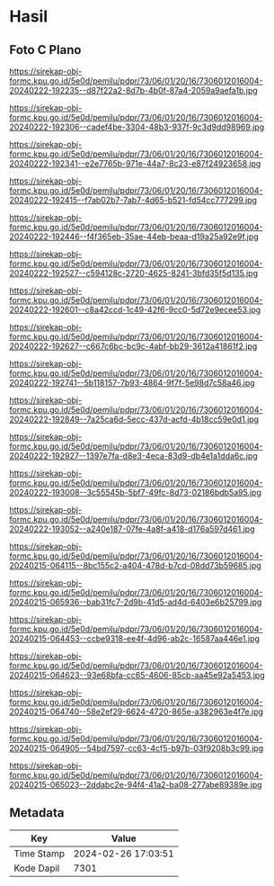 # Hasil

## Foto C Plano

https://sirekap-obj-formc.kpu.go.id/5e0d/pemilu/pdpr/73/06/01/20/16/7306012016004-20240222-192235--d87f22a2-8d7b-4b0f-87a4-2059a9aefa1b.jpg

https://sirekap-obj-formc.kpu.go.id/5e0d/pemilu/pdpr/73/06/01/20/16/7306012016004-20240222-192306--cadef4be-3304-48b3-937f-9c3d9dd98969.jpg

https://sirekap-obj-formc.kpu.go.id/5e0d/pemilu/pdpr/73/06/01/20/16/7306012016004-20240222-192341--e2e7765b-971e-44a7-8c23-e87f24923658.jpg

https://sirekap-obj-formc.kpu.go.id/5e0d/pemilu/pdpr/73/06/01/20/16/7306012016004-20240222-192415--f7ab02b7-7ab7-4d65-b521-fd54cc777299.jpg

https://sirekap-obj-formc.kpu.go.id/5e0d/pemilu/pdpr/73/06/01/20/16/7306012016004-20240222-192446--f4f365eb-35ae-44eb-beaa-d19a25a92e9f.jpg

https://sirekap-obj-formc.kpu.go.id/5e0d/pemilu/pdpr/73/06/01/20/16/7306012016004-20240222-192527--c594128c-2720-4625-8241-3bfd35f5d135.jpg

https://sirekap-obj-formc.kpu.go.id/5e0d/pemilu/pdpr/73/06/01/20/16/7306012016004-20240222-192601--c8a42ccd-1c49-42f6-9cc0-5d72e9ecee53.jpg

https://sirekap-obj-formc.kpu.go.id/5e0d/pemilu/pdpr/73/06/01/20/16/7306012016004-20240222-192627--c667c6bc-bc9c-4abf-bb29-3612a41861f2.jpg

https://sirekap-obj-formc.kpu.go.id/5e0d/pemilu/pdpr/73/06/01/20/16/7306012016004-20240222-192741--5b118157-7b93-4864-9f7f-5e98d7c58a46.jpg

https://sirekap-obj-formc.kpu.go.id/5e0d/pemilu/pdpr/73/06/01/20/16/7306012016004-20240222-192849--7a25ca6d-5ecc-437d-acfd-4b18cc59e0d1.jpg

https://sirekap-obj-formc.kpu.go.id/5e0d/pemilu/pdpr/73/06/01/20/16/7306012016004-20240222-192927--1397e7fa-d8e3-4eca-83d9-db4e1a1dda6c.jpg

https://sirekap-obj-formc.kpu.go.id/5e0d/pemilu/pdpr/73/06/01/20/16/7306012016004-20240222-193008--3c55545b-5bf7-49fc-8d73-02186bdb5a95.jpg

https://sirekap-obj-formc.kpu.go.id/5e0d/pemilu/pdpr/73/06/01/20/16/7306012016004-20240222-193052--a240e187-07fe-4a8f-a418-d176a597d461.jpg

https://sirekap-obj-formc.kpu.go.id/5e0d/pemilu/pdpr/73/06/01/20/16/7306012016004-20240215-064115--8bc155c2-a404-478d-b7cd-08dd73b59685.jpg

https://sirekap-obj-formc.kpu.go.id/5e0d/pemilu/pdpr/73/06/01/20/16/7306012016004-20240215-065936--bab31fc7-2d9b-41d5-ad4d-6403e6b25799.jpg

https://sirekap-obj-formc.kpu.go.id/5e0d/pemilu/pdpr/73/06/01/20/16/7306012016004-20240215-064453--ccbe9318-ee4f-4d96-ab2c-16587aa446e1.jpg

https://sirekap-obj-formc.kpu.go.id/5e0d/pemilu/pdpr/73/06/01/20/16/7306012016004-20240215-064623--93e68bfa-cc65-4606-85cb-aa45e92a5453.jpg

https://sirekap-obj-formc.kpu.go.id/5e0d/pemilu/pdpr/73/06/01/20/16/7306012016004-20240215-064740--58e2ef29-6624-4720-865e-a382963e4f7e.jpg

https://sirekap-obj-formc.kpu.go.id/5e0d/pemilu/pdpr/73/06/01/20/16/7306012016004-20240215-064905--54bd7597-cc63-4cf5-b97b-03f9208b3c99.jpg

https://sirekap-obj-formc.kpu.go.id/5e0d/pemilu/pdpr/73/06/01/20/16/7306012016004-20240215-065023--2ddabc2e-94f4-41a2-ba08-277abe89389e.jpg


## Metadata

| Key        | Value               |
| ---------- | ------------------- |
| Time Stamp | 2024-02-26 17:03:51 |
| Kode Dapil | 7301                |



